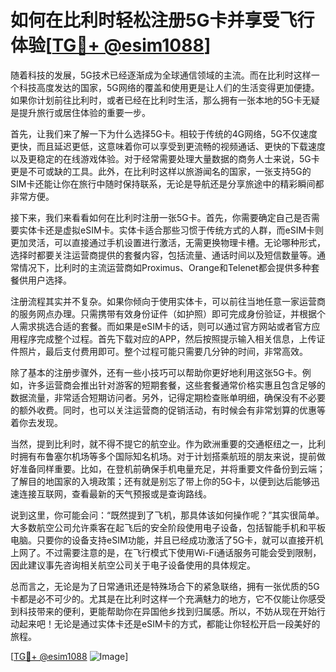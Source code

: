 # 如何在比利时轻松注册5G卡并享受飞行体验[[TG💪+ @esim1088](https://t.me/s/esim1088)]

随着科技的发展，5G技术已经逐渐成为全球通信领域的主流。而在比利时这样一个科技高度发达的国家，5G网络的覆盖和使用更是让人们的生活变得更加便捷。如果你计划前往比利时，或者已经在比利时生活，那么拥有一张本地的5G卡无疑是提升旅行或居住体验的重要一步。

首先，让我们来了解一下为什么选择5G卡。相较于传统的4G网络，5G不仅速度更快，而且延迟更低，这意味着你可以享受到更流畅的视频通话、更快的下载速度以及更稳定的在线游戏体验。对于经常需要处理大量数据的商务人士来说，5G卡更是不可或缺的工具。此外，在比利时这样以旅游闻名的国家，一张支持5G的SIM卡还能让你在旅行中随时保持联系，无论是导航还是分享旅途中的精彩瞬间都非常方便。

接下来，我们来看看如何在比利时注册一张5G卡。首先，你需要确定自己是否需要实体卡还是虚拟eSIM卡。实体卡适合那些习惯于传统方式的人群，而eSIM卡则更加灵活，可以直接通过手机设置进行激活，无需更换物理卡槽。无论哪种形式，选择时都要关注运营商提供的套餐内容，包括流量、通话时间以及短信数量等。通常情况下，比利时的主流运营商如Proximus、Orange和Telenet都会提供多种套餐供用户选择。

注册流程其实并不复杂。如果你倾向于使用实体卡，可以前往当地任意一家运营商的服务网点办理。只需携带有效身份证件（如护照）即可完成身份验证，并根据个人需求挑选合适的套餐。而如果是eSIM卡的话，则可以通过官方网站或者官方应用程序完成整个过程。首先下载对应的APP，然后按照提示输入相关信息，上传证件照片，最后支付费用即可。整个过程可能只需要几分钟的时间，非常高效。

除了基本的注册步骤外，还有一些小技巧可以帮助你更好地利用这张5G卡。例如，许多运营商会推出针对游客的短期套餐，这些套餐通常价格实惠且包含足够的数据流量，非常适合短期访问者。另外，记得定期检查账单明细，确保没有不必要的额外收费。同时，也可以关注运营商的促销活动，有时候会有非常划算的优惠等着你去发现。

当然，提到比利时，就不得不提它的航空业。作为欧洲重要的交通枢纽之一，比利时拥有布鲁塞尔机场等多个国际知名机场。对于计划搭乘航班的朋友来说，提前做好准备同样重要。比如，在登机前确保手机电量充足，并将重要文件备份到云端；了解目的地国家的入境政策；还有就是别忘了带上你的5G卡，以便到达后能够迅速连接互联网，查看最新的天气预报或是查询路线。

说到这里，你可能会问：“既然提到了飞机，那具体该如何操作呢？”其实很简单。大多数航空公司允许乘客在起飞后的安全阶段使用电子设备，包括智能手机和平板电脑。只要你的设备支持eSIM功能，并且已经成功激活了5G卡，就可以直接开机上网了。不过需要注意的是，在飞行模式下使用Wi-Fi通话服务可能会受到限制，因此建议事先咨询相关航空公司关于电子设备使用的具体规定。

总而言之，无论是为了日常通讯还是特殊场合下的紧急联络，拥有一张优质的5G卡都是必不可少的。尤其是在比利时这样一个充满魅力的地方，它不仅能让你感受到科技带来的便利，更能帮助你在异国他乡找到归属感。所以，不妨从现在开始行动起来吧！无论是通过实体卡还是eSIM卡的方式，都能让你轻松开启一段美好的旅程。

[[TG💪+ @esim1088](https://t.me/s/esim1088) ![Image](https://i.postimg.cc/4NQfJmqS/Snipaste-2025-05-13-00-14-12.png)]
